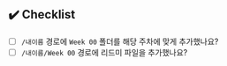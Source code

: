 ## ✔️ Checklist
- [ ] `/내이름` 경로에 `Week 00` 폴더를 해당 주차에 맞게 추가했나요?
- [ ] `/내이름/Week 00` 경로에 리드미 파일을 추가했나요?
